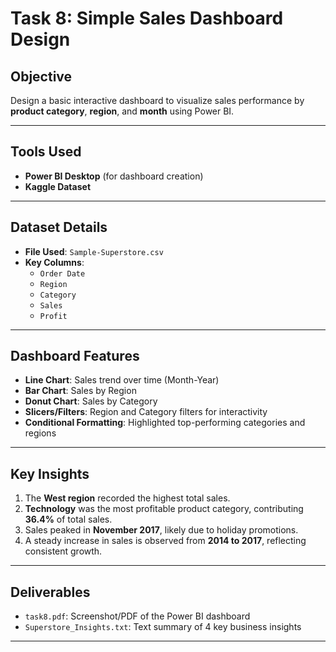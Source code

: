 # Task 8: Simple Sales Dashboard Design

## Objective
Design a basic interactive dashboard to visualize sales performance by **product category**, **region**, and **month** using Power BI.

---

## Tools Used
- **Power BI Desktop** (for dashboard creation)
- **Kaggle Dataset**

---

## Dataset Details
- **File Used**: `Sample-Superstore.csv`
- **Key Columns**: 
  - `Order Date`
  - `Region`
  - `Category`
  - `Sales`
  - `Profit`

---

## Dashboard Features
- **Line Chart**: Sales trend over time (Month-Year)
- **Bar Chart**: Sales by Region
- **Donut Chart**: Sales by Category
- **Slicers/Filters**: Region and Category filters for interactivity
- **Conditional Formatting**: Highlighted top-performing categories and regions

---

## Key Insights
1. The **West region** recorded the highest total sales.
2. **Technology** was the most profitable product category, contributing **36.4%** of total sales.
3. Sales peaked in **November 2017**, likely due to holiday promotions.
4. A steady increase in sales is observed from **2014 to 2017**, reflecting consistent growth.

---

## Deliverables
- `task8.pdf`: Screenshot/PDF of the Power BI dashboard
- `Superstore_Insights.txt`: Text summary of 4 key business insights

---




